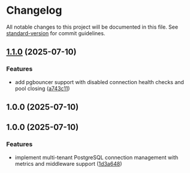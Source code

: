 # Changelog

All notable changes to this project will be documented in this file. See [standard-version](https://github.com/conventional-changelog/standard-version) for commit guidelines.

## [1.1.0](https://github.com/apsyadira-jubelio/go-pgx-multitenancy/compare/v1.0.0...v1.1.0) (2025-07-10)


### Features

* add pgbouncer support with disabled connection health checks and pool closing ([a743c11](https://github.com/apsyadira-jubelio/go-pgx-multitenancy/commit/a743c11dbafdedaf9986915ef0e787e655fde9c2))

## 1.0.0 (2025-07-10)

## 1.0.0 (2025-07-10)


### Features

* implement multi-tenant PostgreSQL connection management with metrics and middleware support ([1d3a648](https://github.com/apsyadira-jubelio/go-pgx-multitenancy/commit/1d3a6486c97e9b94e6a333c4a637d449baae06ca))
